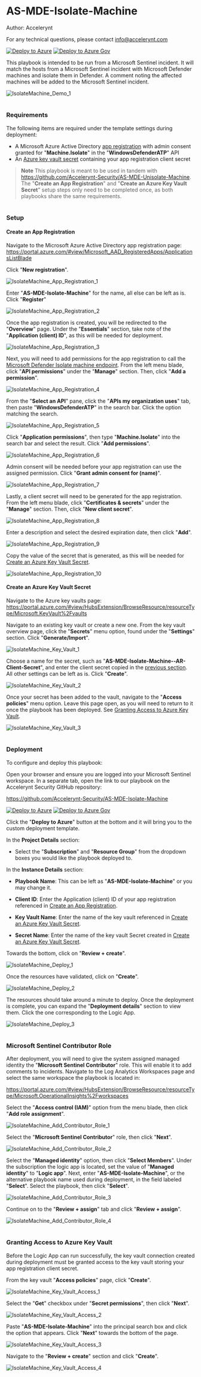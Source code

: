 # AS-MDE-Isolate-Machine

Author: Accelerynt

For any technical questions, please contact info@accelerynt.com  

[![Deploy to Azure](https://aka.ms/deploytoazurebutton)](https://portal.azure.com/#create/Microsoft.Template/uri/https%3A%2F%2Fraw.githubusercontent.com%2FAccelerynt-Security%2FAS-MDE-Isolate-Machine%2Fmain%2Fazuredeploy.json)
[![Deploy to Azure Gov](https://aka.ms/deploytoazuregovbutton)](https://portal.azure.us/#create/Microsoft.Template/uri/https%3A%2F%2Fraw.githubusercontent.com%2FAccelerynt-Security%2FAS-MDE-Isolate-Machine%2Fmain%2Fazuredeploy.json)       

This playbook is intended to be run from a Microsoft Sentinel incident. It will match the hosts from a Microsoft Sentinel incident with Microsoft Defender machines and isolate them in Defender. A comment noting the affected machines will be added to the Microsoft Sentinel incident.
                                                                                                                                     
![IsolateMachine_Demo_1](Images/IsolateMachine_Demo_1.png)


#
### Requirements
                                                                                                                                     
The following items are required under the template settings during deployment: 

* A Microsoft Azure Active Directory [app registration](https://github.com/Accelerynt-Security/AS-MDE-Isolate-Machine#create-an-app-registration) with admin consent granted for "**Machine.Isolate**" in the "**WindowsDefenderATP**" API
* An [Azure key vault secret](https://github.com/Accelerynt-Security/AS-MDE-Isolate-Machine#create-an-azure-key-vault-secret) containing your app registration client secret


> **Note**
> This playbook is meant to be used in tandem with https://github.com/Accelerynt-Security/AS-MDE-Unisolate-Machine. The "**Create an App Registration**" and "**Create an Azure Key Vault Secret**" setup steps only need to be completed once, as both playbooks share the same requirements.


# 
### Setup

#### Create an App Registration

Navigate to the Microsoft Azure Active Directory app registration page: https://portal.azure.com/#view/Microsoft_AAD_RegisteredApps/ApplicationsListBlade

Click "**New registration**".

![IsolateMachine_App_Registration_1](Images/IsolateMachine_App_Registration_1.png)

Enter "**AS-MDE-Isolate-Machine**" for the name, all else can be left as is. Click "**Register**"

![IsolateMachine_App_Registration_2](Images/IsolateMachine_App_Registration_2.png)

Once the app registration is created, you will be redirected to the "**Overview**" page. Under the "**Essentials**" section, take note of the "**Application (client) ID**", as this will be needed for deployment.

![IsolateMachine_App_Registration_3](Images/IsolateMachine_App_Registration_3.png)

Next, you will need to add permissions for the app registration to call the [Microsoft Defender Isolate machine endpoint](https://learn.microsoft.com/en-us/microsoft-365/security/defender-endpoint/api/isolate-machine?view=o365-worldwide#http-request). From the left menu blade, click "**API permissions**" under the "**Manage**" section. Then, click "**Add a permission**".

![IsolateMachine_App_Registration_4](Images/IsolateMachine_App_Registration_4.png)

From the "**Select an API**" pane, click the "**APIs my organization uses**" tab, then paste "**WindowsDefenderATP**" in the search bar. Click the option matching the search.

![IsolateMachine_App_Registration_5](Images/IsolateMachine_App_Registration_5.png)

Click "**Application permissions**", then type "**Machine.Isolate**" into the search bar and select the result. Click "**Add permissions**".

![IsolateMachine_App_Registration_6](Images/IsolateMachine_App_Registration_6.png)

Admin consent will be needed before your app registration can use the assigned permission. Click "**Grant admin consent for (name)**".

![IsolateMachine_App_Registration_7](Images/IsolateMachine_App_Registration_7.png)

Lastly, a client secret will need to be generated for the app registration. From the left menu blade, click "**Certificates & secrets**" under the "**Manage**" section. Then, click "**New client secret**".

![IsolateMachine_App_Registration_8](Images/IsolateMachine_App_Registration_8.png)

Enter a description and select the desired expiration date, then click "**Add**".

![IsolateMachine_App_Registration_9](Images/IsolateMachine_App_Registration_9.png)

Copy the value of the secret that is generated, as this will be needed for [Create an Azure Key Vault Secret](https://github.com/Accelerynt-Security/AS-MDE-Isolate-Machine#create-an-azure-key-vault-secret).

![IsolateMachine_App_Registration_10](Images/IsolateMachine_App_Registration_10.png)


#### Create an Azure Key Vault Secret

Navigate to the Azure key vaults page: https://portal.azure.com/#view/HubsExtension/BrowseResource/resourceType/Microsoft.KeyVault%2Fvaults

Navigate to an existing key vault or create a new one. From the key vault overview page, click the "**Secrets**" menu option, found under the "**Settings**" section. Click "**Generate/Import**".

![IsolateMachine_Key_Vault_1](Images/IsolateMachine_Key_Vault_1.png)

Choose a name for the secret, such as "**AS-MDE-Isolate-Machine--AR-Client-Secret**", and enter the client secret copied in the [previous section](https://github.com/Accelerynt-Security/AS-MDE-Isolate-Machine#create-an-app-registration). All other settings can be left as is. Click "**Create**". 

![IsolateMachine_Key_Vault_2](Images/IsolateMachine_Key_Vault_2.png)

Once your secret has been added to the vault, navigate to the "**Access policies**" menu option. Leave this page open, as you will need to return to it once the playbook has been deployed. See [Granting Access to Azure Key Vault](https://github.com/Accelerynt-Security/AS-MDE-Isolate-Machine#granting-access-to-azure-key-vault).

![IsolateMachine_Key_Vault_3](Images/IsolateMachine_Key_Vault_3.png)


#
### Deployment

To configure and deploy this playbook:
 
Open your browser and ensure you are logged into your Microsoft Sentinel workspace. In a separate tab, open the link to our playbook on the Accelerynt Security GitHub repository:

https://github.com/Accelerynt-Security/AS-MDE-Isolate-Machine

[![Deploy to Azure](https://aka.ms/deploytoazurebutton)](https://portal.azure.com/#create/Microsoft.Template/uri/https%3A%2F%2Fraw.githubusercontent.com%2FAccelerynt-Security%2FAS-MDE-Isolate-Machine%2Fmain%2Fazuredeploy.json)
[![Deploy to Azure Gov](https://aka.ms/deploytoazuregovbutton)](https://portal.azure.us/#create/Microsoft.Template/uri/https%3A%2F%2Fraw.githubusercontent.com%2FAccelerynt-Security%2FAS-MDE-Isolate-Machine%2Fmain%2Fazuredeploy.json)                                             

Click the "**Deploy to Azure**" button at the bottom and it will bring you to the custom deployment template.

In the **Project Details** section:

* Select the "**Subscription**" and "**Resource Group**" from the dropdown boxes you would like the playbook deployed to.  

In the **Instance Details** section:

* **Playbook Name**: This can be left as "**AS-MDE-Isolate-Machine**" or you may change it.

* **Client ID**: Enter the Application (client) ID of your app registration referenced in [Create an App Registration](https://github.com/Accelerynt-Security/AS-MDE-Isolate-Machine#create-an-app-registration).

* **Key Vault Name**: Enter the name of the key vault referenced in [Create an Azure Key Vault Secret](https://github.com/Accelerynt-Security/AS-MDE-Isolate-Machine#create-an-azure-key-vault-secret).

* **Secret Name**: Enter the name of the key vault Secret created in [Create an Azure Key Vault Secret](https://github.com/Accelerynt-Security/AS-MDE-Isolate-Machine#create-an-azure-key-vault-secret).

Towards the bottom, click on "**Review + create**". 

![IsolateMachine_Deploy_1](Images/IsolateMachine_Deploy_1.png)

Once the resources have validated, click on "**Create**".

![IsolateMachine_Deploy_2](Images/IsolateMachine_Deploy_2.png)

The resources should take around a minute to deploy. Once the deployment is complete, you can expand the "**Deployment details**" section to view them.
Click the one corresponding to the Logic App.

![IsolateMachine_Deploy_3](Images/IsolateMachine_Deploy_3.png)


#
### Microsoft Sentinel Contributor Role

After deployment, you will need to give the system assigned managed identity the "**Microsoft Sentinel Contributor**" role. This will enable it to add comments to incidents. Navigate to the Log Analytics Workspaces page and select the same workspace the playbook is located in:

https://portal.azure.com/#view/HubsExtension/BrowseResource/resourceType/Microsoft.OperationalInsights%2Fworkspaces

Select the "**Access control (IAM)**" option from the menu blade, then click "**Add role assignment**".

![IsolateMachine_Add_Contributor_Role_1](Images/IsolateMachine_Add_Contributor_Role_1.png)

Select the "**Microsoft Sentinel Contributor**" role, then click "**Next**".

![IsolateMachine_Add_Contributor_Role_2](Images/IsolateMachine_Add_Contributor_Role_2.png)

Select the "**Managed identity**" option, then click "**Select Members**". Under the subscription the logic app is located, set the value of "**Managed identity**" to "**Logic app**". Next, enter "**AS-MDE-Isolate-Machine**", or the alternative playbook name used during deployment, in the field labeled "**Select**". Select the playbook, then click "**Select**".

![IsolateMachine_Add_Contributor_Role_3](Images/IsolateMachine_Add_Contributor_Role_3.png)

Continue on to the "**Review + assign**" tab and click "**Review + assign**".

![IsolateMachine_Add_Contributor_Role_4](Images/IsolateMachine_Add_Contributor_Role_4.png)


#
### Granting Access to Azure Key Vault

Before the Logic App can run successfully, the key vault connection created during deployment must be granted access to the key vault storing your app registration client secret.

From the key vault "**Access policies**" page, click "**Create**".

![IsolateMachine_Key_Vault_Access_1](Images/IsolateMachine_Key_Vault_Access_1.png)

Select the "**Get**" checkbox under "**Secret permissions**", then click "**Next**".

![IsolateMachine_Key_Vault_Access_2](Images/IsolateMachine_Key_Vault_Access_2.png)

Paste "**AS-MDE-Isolate-Machine**" into the principal search box and click the option that appears. Click "**Next**" towards the bottom of the page.

![IsolateMachine_Key_Vault_Access_3](Images/IsolateMachine_Key_Vault_Access_3.png)

Navigate to the "**Review + create**" section and click "**Create**".

![IsolateMachine_Key_Vault_Access_4](Images/IsolateMachine_Key_Vault_Access_4.png)
